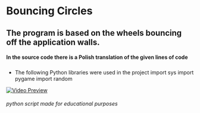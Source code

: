 # Bouncing Circles
## The program is based on the wheels bouncing off the application walls.
#### In the source code there is a Polish translation of the given lines of code
##### 
- The following Python libraries were used in the project
        import sys
        import pygame
        import random

[![Video Preview](https://imgur.com/L3yry1G "Video Preview")](https://imgur.com/L3yry1G "Video Preview")
###### python script made for educational purposes
